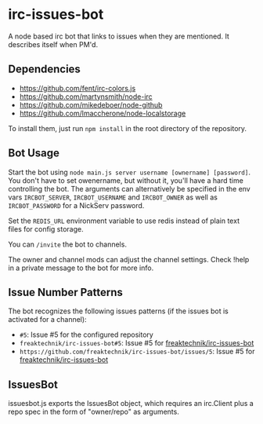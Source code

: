 irc-issues-bot
==============

A node based irc bot that links to issues when they are mentioned. It describes itself when PM'd.

Dependencies
------------
  * https://github.com/fent/irc-colors.js
  * https://github.com/martynsmith/node-irc
  * https://github.com/mikedeboer/node-github
  * https://github.com/lmaccherone/node-localstorage

To install them, just run `npm install` in the root directory of the repository.

Bot Usage
---------
Start the bot using `node main.js server username [ownername] [password]`. You don't have to
set owenername, but without it, you'll have a hard time controlling the bot.
The arguments can alternatively be specified in the env vars `IRCBOT_SERVER`,
`IRCBOT_USERNAME` and `IRCBOT_OWNER` as well as `IRCBOT_PASSWORD` for a NickServ password.

Set the `REDIS_URL` environment variable to use redis instead of plain text files
for config storage.

You can `/invite` the bot to channels.

The owner and channel mods can adjust the channel settings. Check !help in a
private message to the bot for more info.

Issue Number Patterns
---------------
The bot recognizes the following issues patterns (if the issues bot is activated for a channel):

 - `#5`: Issue #5 for the configured repository
 - `freaktechnik/irc-issues-bot#5`: Issue #5 for [freaktechnik/irc-issues-bot](https://github.com/freaktechnik/irc-issues-bot)
 - `https://github.com/freaktechnik/irc-issues-bot/issues/5`: Issue #5 for [freaktechnik/irc-issues-bot](https://github.com/freaktechnik/irc-issues-bot)

IssuesBot
---------
issuesbot.js exports the IssuesBot object, which requires an irc.Client plus a repo spec in the form of "owner/repo" as arguments.
